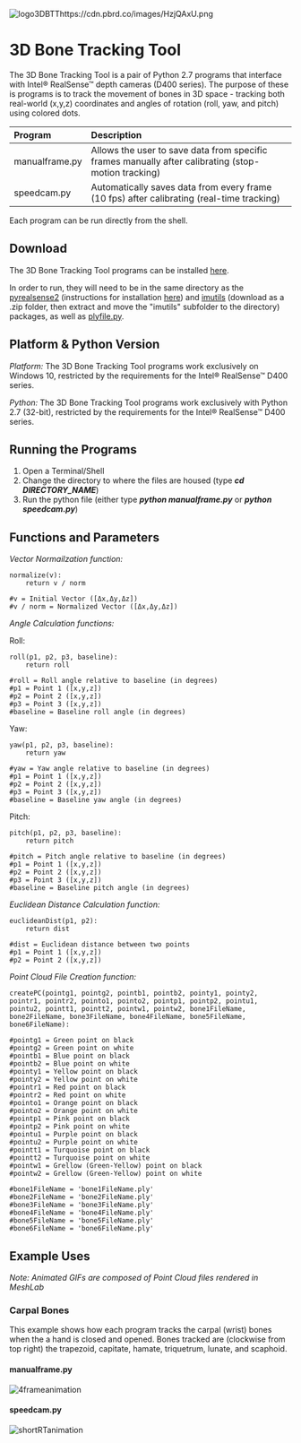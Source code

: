 ![logo3DBTThttps://cdn.pbrd.co/images/HzjQAxU.png](https://cdn.pbrd.co/images/HzjSbKT.png "3D Bone Tracking Tool Logo")
# 3D Bone Tracking Tool

The 3D Bone Tracking Tool is a pair of Python 2.7 programs that interface with Intel® RealSense™ depth cameras (D400 series). The purpose of these is programs is to track the movement of bones in 3D space - tracking both real-world (x,y,z) coordinates and angles of rotation (roll, yaw, and pitch) using colored dots.

|Program|Description|
|:------|:----------|
|manualframe.py|Allows the user to save data from specific frames manually after calibrating (stop-motion tracking)|
|speedcam.py|Automatically saves data from every frame (10 fps) after calibrating (real-time tracking)|

Each program can be run directly from the shell.

## Download

The 3D Bone Tracking Tool programs can be installed [here](https://github.com/nateroblin33/3d-bone-tracking-tool/tree/master/files).

In order to run, they will need to be in the same directory as the [pyrealsense2](https://pypi.python.org/pypi/pyrealsense2) (instructions for installation [here](https://github.com/IntelRealSense/librealsense/tree/master/wrappers/python)) and [imutils](https://github.com/jrosebr1/imutils) (download as a .zip folder, then extract and move the "imutils" subfolder to the directory) packages, as well as [plyfile.py](https://github.com/dranjan/python-plyfile/blob/master/plyfile.py).

## Platform & Python Version

*Platform:* The 3D Bone Tracking Tool programs work exclusively on Windows 10, restricted by the requirements for the Intel® RealSense™ D400 series.

*Python:* The 3D Bone Tracking Tool programs work exclusively with Python 2.7 (32-bit), restricted by the requirements for the Intel® RealSense™ D400 series.

## Running the Programs

1. Open a Terminal/Shell
2. Change the directory to where the files are housed (type ***cd DIRECTORY_NAME***)
3. Run the python file (either type ***python manualframe.py*** or ***python speedcam.py***)

## Functions and Parameters

*Vector Normailzation function:*

    normalize(v):
        return v / norm
        
    #v = Initial Vector ([Δx,Δy,Δz])
    #v / norm = Normalized Vector ([Δx,Δy,Δz])

*Angle Calculation functions:*

Roll:
  
    roll(p1, p2, p3, baseline):
        return roll
        
    #roll = Roll angle relative to baseline (in degrees)
    #p1 = Point 1 ([x,y,z])
    #p2 = Point 2 ([x,y,z])
    #p3 = Point 3 ([x,y,z])
    #baseline = Baseline roll angle (in degrees)
Yaw:
  
    yaw(p1, p2, p3, baseline):
        return yaw
        
    #yaw = Yaw angle relative to baseline (in degrees)
    #p1 = Point 1 ([x,y,z])
    #p2 = Point 2 ([x,y,z])
    #p3 = Point 3 ([x,y,z])
    #baseline = Baseline yaw angle (in degrees)
Pitch:
  
    pitch(p1, p2, p3, baseline):
        return pitch
        
    #pitch = Pitch angle relative to baseline (in degrees)
    #p1 = Point 1 ([x,y,z])
    #p2 = Point 2 ([x,y,z])
    #p3 = Point 3 ([x,y,z])
    #baseline = Baseline pitch angle (in degrees)

*Euclidean Distance Calculation function:*

    euclideanDist(p1, p2):
        return dist
        
    #dist = Euclidean distance between two points
    #p1 = Point 1 ([x,y,z])
    #p2 = Point 2 ([x,y,z])

*Point Cloud File Creation function:*

    createPC(pointg1, pointg2, pointb1, pointb2, pointy1, pointy2, pointr1, pointr2, pointo1, pointo2, pointp1, pointp2, pointu1, pointu2, pointt1, pointt2, pointw1, pointw2, bone1FileName, bone2FileName, bone3FileName, bone4FileName, bone5FileName, bone6FileName):
    
    #pointg1 = Green point on black
    #pointg2 = Green point on white
    #pointb1 = Blue point on black
    #pointb2 = Blue point on white
    #pointy1 = Yellow point on black
    #pointy2 = Yellow point on white
    #pointr1 = Red point on black
    #pointr2 = Red point on white
    #pointo1 = Orange point on black
    #pointo2 = Orange point on white
    #pointp1 = Pink point on black
    #pointp2 = Pink point on white
    #pointu1 = Purple point on black
    #pointu2 = Purple point on white
    #pointt1 = Turquoise point on black
    #pointt2 = Turquoise point on white
    #pointw1 = Grellow (Green-Yellow) point on black
    #pointw2 = Grellow (Green-Yellow) point on white
    
    #bone1FileName = 'bone1FileName.ply'
    #bone2FileName = 'bone2FileName.ply'
    #bone3FileName = 'bone3FileName.ply'
    #bone4FileName = 'bone4FileName.ply'
    #bone5FileName = 'bone5FileName.ply'
    #bone6FileName = 'bone6FileName.ply'

## Example Uses
*Note: Animated GIFs are composed of Point Cloud files rendered in MeshLab*

### Carpal Bones
This example shows how each program tracks the carpal (wrist) bones when the a hand is closed and opened. Bones tracked are (clockwise from top right) the trapezoid, capitate, hamate, triquetrum, lunate, and scaphoid.

#### manualframe.py
![4frameanimation](https://cdn.pbrd.co/images/HzkiM7o.gif "Carpal Animation - manualframe.py")

#### speedcam.py
![shortRTanimation](https://cdn.pbrd.co/images/HzklWxi.gif "Carpal Animation - speedcam.py")
